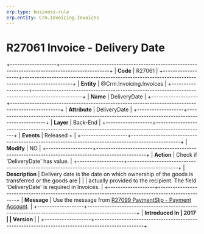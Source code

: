 ```yaml
---
erp.type: business-rule
erp.entity: Crm.Invoicing.Invoices
---
```


# R27061 Invoice - Delivery Date
+-------------------+--------------------------------------------------------------------------------------------------+
| **Code**          | R27061                                                                                           |
+-------------------+--------------------------------------------------------------------------------------------------+
| **Entity**        | @Crm.Invoicing.Invoices                                                                                          |
+-------------------+--------------------------------------------------------------------------------------------------+
| **Name**          | DeliveryDate                                                                                     |
+-------------------+--------------------------------------------------------------------------------------------------+
| **Attribute**     | DeliveryDate                                                                                     |
+-------------------+--------------------------------------------------------------------------------------------------+
| **Layer**         | Back-End                                                                                         |
+-------------------+--------------------------------------------------------------------------------------------------+
| **Events**        | Released +                                                                                       |
+-------------------+--------------------------------------------------------------------------------------------------+
| **Modify**        | NO                                                                                               |
+-------------------+--------------------------------------------------------------------------------------------------+
| **Action**        | Check if \'DeliveryDate\' has value.                                                             |
+-------------------+--------------------------------------------------------------------------------------------------+
| **Description**   | Delivery date is the date on which ownership of the goods is transferred or the goods are        |
|                   | actually provided to the recipient. The field \'DeliveryDate\' is required in Invoices.          |
+-------------------+--------------------------------------------------------------------------------------------------+
| **Message**       | Use the message from [R27099 PaymentSlip - Payment Account](R27099.md).                          |
+-------------------+--------------------------------------------------------------------------------------------------+
| **Introduced In   | 2017                                                                                             |
| Version**         |                                                                                                  |
+-------------------+--------------------------------------------------------------------------------------------------+

  

  

  
